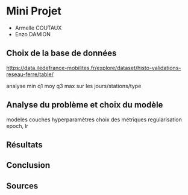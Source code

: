 # Mini Projet

- Armelle COUTAUX
- Enzo DAMION

## Choix de la base de données

https://data.iledefrance-mobilites.fr/explore/dataset/histo-validations-reseau-ferre/table/

analyse min q1 moy q3 max sur les jours/stations/type

## Analyse du problème et choix du modèle

modeles
couches
hyperparamètres
choix des métriques
regularisation
epoch, lr

## Résultats

## Conclusion

## Sources
